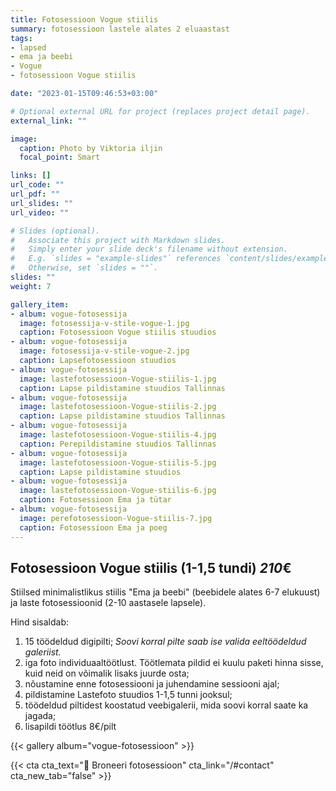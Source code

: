 ```yaml
---
title: Fotosessioon Vogue stiilis
summary: fotosessioon lastele alates 2 eluaastast
tags:
- lapsed
- ema ja beebi
- Vogue
- fotosessioon Vogue stiilis

date: "2023-01-15T09:46:53+03:00"

# Optional external URL for project (replaces project detail page).
external_link: ""

image:
  caption: Photo by Viktoria iljin
  focal_point: Smart

links: []
url_code: ""
url_pdf: ""
url_slides: ""
url_video: ""

# Slides (optional).
#   Associate this project with Markdown slides.
#   Simply enter your slide deck's filename without extension.
#   E.g. `slides = "example-slides"` references `content/slides/example-slides.md`.
#   Otherwise, set `slides = ""`.
slides: ""
weight: 7

gallery_item:
- album: vogue-fotosessija
  image: fotosessija-v-stile-vogue-1.jpg
  caption: Fotosessioon Vogue stiilis stuudios
- album: vogue-fotosessija
  image: fotosessija-v-stile-vogue-2.jpg
  caption: Lapsefotosessioon stuudios 
- album: vogue-fotosessija
  image: lastefotosessioon-Vogue-stiilis-1.jpg
  caption: Lapse pildistamine stuudios Tallinnas  
- album: vogue-fotosessija
  image: lastefotosessioon-Vogue-stiilis-2.jpg
  caption: Lapse pildistamine stuudios Tallinnas 
- album: vogue-fotosessija
  image: lastefotosessioon-Vogue-stiilis-4.jpg
  caption: Perepildistamine stuudios Tallinnas 
- album: vogue-fotosessija
  image: lastefotosessioon-Vogue-stiilis-5.jpg
  caption: Lapse pildistamine stuudios 
- album: vogue-fotosessija
  image: lastefotosessioon-Vogue-stiilis-6.jpg
  caption: Fotosessioon Ema ja tütar 
- album: vogue-fotosessija
  image: perefotosessioon-Vogue-stiilis-7.jpg
  caption: Fotosessioon Ema ja poeg 
---
```

## Fotosessioon Vogue stiilis (1-1,5 tundi) *210*€ 

Stiilsed minimalistlikus stiilis "Ema ja beebi" (beebidele alates 6-7 elukuust) ja laste fotosessioonid (2-10 aastasele lapsele). 

Hind sisaldab:
1. 15 töödeldud digipilti; _Soovi korral pilte saab ise valida eeltöödeldud galeriist._
2. iga foto individuaaltöötlust. Töötlemata pildid ei kuulu paketi hinna sisse, kuid neid on võimalik lisaks juurde osta;
3. nõustamine enne fotosessiooni ja juhendamine sessiooni ajal;
4. pildistamine Lastefoto stuudios 1-1,5 tunni jooksul;
5. töödeldud piltidest koostatud veebigalerii, mida soovi korral saate ka jagada;
6. lisapildi töötlus 8€/pilt

{{< gallery album="vogue-fotosessioon" >}}

{{< cta cta_text="💛 Broneeri fotosessioon" cta_link="/#contact" cta_new_tab="false" >}}